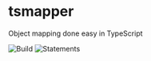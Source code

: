 # tsmapper

Object mapping done easy in TypeScript

![Build](https://img.shields.io/github/workflow/status/smardev-inc/tsmapper/Continuous%20Integration)
![Statements](https://img.shields.io/badge/Coverage-97.1%25-brightgreen.svg)
